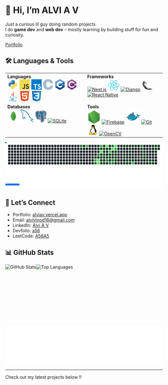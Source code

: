 # 👋 Hi, I’m ALVI A V

Just a curious lil guy doing random projects  
I do **game dev** and **web dev** – mostly learning by building stuff for fun and curiosity.

[Portfolio](https://alviav.vercel.app)

## 🛠️ Languages & Tools


<table>
  <tr>
    <td valign="top"><strong>Languages</strong><br/>
      <a title="Python" href="https://www.python.org"><img src="https://raw.githubusercontent.com/devicons/devicon/master/icons/python/python-original.svg" width="34" alt="Python"/></a>
      <a title="JavaScript" href="https://developer.mozilla.org/en-US/docs/Web/JavaScript"><img src="https://raw.githubusercontent.com/devicons/devicon/master/icons/javascript/javascript-original.svg" width="34" alt="JavaScript"/></a>
      <a title="TypeScript" href="https://www.typescriptlang.org/"><img src="https://raw.githubusercontent.com/devicons/devicon/master/icons/typescript/typescript-original.svg" width="34" alt="TypeScript"/></a>
      <a title="C" href="https://www.learn-c.org/"><img src="https://raw.githubusercontent.com/devicons/devicon/master/icons/c/c-original.svg" width="34" alt="C"/></a>
      <a title="C++" href="https://www.w3schools.com/cpp/"><img src="https://raw.githubusercontent.com/devicons/devicon/master/icons/cplusplus/cplusplus-original.svg" width="34" alt="C++"/></a>
      <a title="C#" href="https://docs.microsoft.com/en-us/dotnet/csharp/"><img src="https://raw.githubusercontent.com/devicons/devicon/master/icons/csharp/csharp-original.svg" width="34" alt="C#"/></a>
      <a title="Java" href="https://www.java.com"><img src="https://raw.githubusercontent.com/devicons/devicon/master/icons/java/java-original.svg" width="34" alt="Java"/></a>
      <a title="HTML5" href="https://www.w3.org/html/"><img src="https://raw.githubusercontent.com/devicons/devicon/master/icons/html5/html5-original.svg" width="34" alt="HTML5"/></a>
      <a title="CSS3" href="https://www.w3schools.com/css/"><img src="https://raw.githubusercontent.com/devicons/devicon/master/icons/css3/css3-original.svg" width="34" alt="CSS3"/></a>
    </td>
    <td valign="top"><strong>Frameworks</strong><br/>
      <a title="Next.js" href="https://nextjs.org/"><img src="https://cdn.simpleicons.org/nextdotjs/000000" width="40" alt="Next.js"/></a>
      <a title="React" href="https://reactjs.org/"><img src="https://raw.githubusercontent.com/devicons/devicon/master/icons/react/react-original.svg" width="38" alt="React"/></a>
      <a title="Django" href="https://www.djangoproject.com/"><img src="https://cdn.worldvectorlogo.com/logos/django.svg" width="40" alt="Django"/></a>
      <a title="Flask" href="https://flask.palletsprojects.com/"><img src="https://raw.githubusercontent.com/devicons/devicon/master/icons/flask/flask-original.svg" width="36" alt="Flask"/></a>
      <a title="React Native" href="https://reactnative.dev/"><img src="https://reactnative.dev/img/header_logo.svg" width="40" alt="React Native"/></a>
    </td>
  </tr>
  <tr>
    <td valign="top"><strong>Databases</strong><br/>
      <a title="MongoDB" href="https://www.mongodb.com/"><img src="https://raw.githubusercontent.com/devicons/devicon/master/icons/mongodb/mongodb-original.svg" width="38" alt="MongoDB"/></a>
      <a title="MySQL" href="https://www.mysql.com/"><img src="https://raw.githubusercontent.com/devicons/devicon/master/icons/mysql/mysql-original.svg" width="42" alt="MySQL"/></a>
      <a title="PostgreSQL" href="https://www.postgresql.org"><img src="https://raw.githubusercontent.com/devicons/devicon/master/icons/postgresql/postgresql-original.svg" width="38" alt="PostgreSQL"/></a>
      <a title="SQLite" href="https://www.sqlite.org/"><img src="https://www.vectorlogo.zone/logos/sqlite/sqlite-icon.svg" width="34" alt="SQLite"/></a>
    </td>
    <td valign="top"><strong>Tools</strong><br/>
      <a title="Node.js" href="https://nodejs.org"><img src="https://raw.githubusercontent.com/devicons/devicon/master/icons/nodejs/nodejs-original.svg" width="42" alt="Node.js"/></a>
      <a title="Firebase" href="https://firebase.google.com/"><img src="https://www.vectorlogo.zone/logos/firebase/firebase-icon.svg" width="34" alt="Firebase"/></a>
      <a title="Docker" href="https://www.docker.com/"><img src="https://raw.githubusercontent.com/devicons/devicon/master/icons/docker/docker-original.svg" width="46" alt="Docker"/></a>
      <a title="Git" href="https://git-scm.com/"><img src="https://www.vectorlogo.zone/logos/git-scm/git-scm-icon.svg" width="34" alt="Git"/></a>
      <a title="Linux" href="https://www.linux.org/"><img src="https://raw.githubusercontent.com/devicons/devicon/master/icons/linux/linux-original.svg" width="34" alt="Linux"/></a>
      <a title="OpenCV" href="https://opencv.org/"><img src="https://www.vectorlogo.zone/logos/opencv/opencv-icon.svg" width="34" alt="OpenCV"/></a>
    </td>
  </tr>
</table>

<picture>
  <source media="(prefers-color-scheme: dark)" srcset="images/breakout-dark.svg" />
  <source media="(prefers-color-scheme: light)" srcset="images/breakout-light.svg" />
  <img alt="Breakout Game" src="images/breakout-dark.svg" />
</picture>

## 🔗 Let’s Connect

- Portfolio: [alviav.vercel.app](https://alviav.vercel.app)
- Email: [alvivinod16@gmail.com](mailto:alvivinod16@gmail.com)
- LinkedIn: [Alvi A V](https://linkedin.com/in/alvi-av)
- Devfolio: [a56](https://devfolio.co/@a56)
- LeetCode: [A56A5](https://leetcode.com/u/A56A5/)

## 📊 GitHub Stats

<div style="display:flex">
  <img height="165" src="https://github-readme-stats.vercel.app/api?username=A56-A5&show_icons=true&theme=transparent&hide_border=true" alt="GitHub Stats" />
  <img height="165" src="https://github-readme-stats.vercel.app/api/top-langs?username=A56-A5&layout=compact&langs_count=8&theme=transparent&hide_border=true" alt="Top Languages" />
</div>

<br/>

![LeetCode Metrics](./metrics.plugin.leetcode.svg)

---

Check out my latest projects below !!

